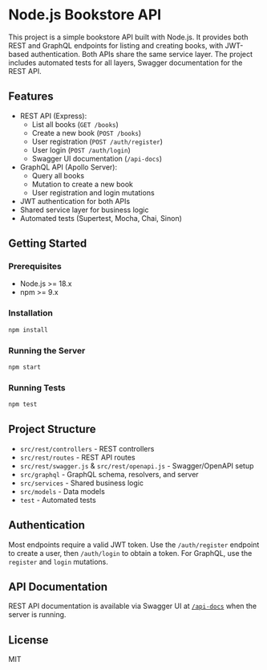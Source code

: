 # Node.js Bookstore API

This project is a simple bookstore API built with Node.js. It provides both REST and GraphQL endpoints for listing and creating books, with JWT-based authentication. Both APIs share the same service layer. The project includes automated tests for all layers, Swagger documentation for the REST API.

## Features
- REST API (Express):
  - List all books (`GET /books`)
  - Create a new book (`POST /books`)
  - User registration (`POST /auth/register`)
  - User login (`POST /auth/login`)
  - Swagger UI documentation (`/api-docs`)
- GraphQL API (Apollo Server):
  - Query all books
  - Mutation to create a new book
  - User registration and login mutations
- JWT authentication for both APIs
- Shared service layer for business logic
- Automated tests (Supertest, Mocha, Chai, Sinon)

## Getting Started

### Prerequisites
- Node.js >= 18.x
- npm >= 9.x

### Installation
```sh
npm install
```

### Running the Server
```sh
npm start
```

### Running Tests
```sh
npm test
```

## Project Structure
- `src/rest/controllers` - REST controllers
- `src/rest/routes` - REST API routes
- `src/rest/swagger.js` & `src/rest/openapi.js` - Swagger/OpenAPI setup
- `src/graphql` - GraphQL schema, resolvers, and server
- `src/services` - Shared business logic
- `src/models` - Data models
- `test` - Automated tests

## Authentication
Most endpoints require a valid JWT token. Use the `/auth/register` endpoint to create a user, then `/auth/login` to obtain a token. For GraphQL, use the `register` and `login` mutations.

## API Documentation
REST API documentation is available via Swagger UI at [`/api-docs`](http://localhost:3000/api-docs) when the server is running.

## License
MIT
